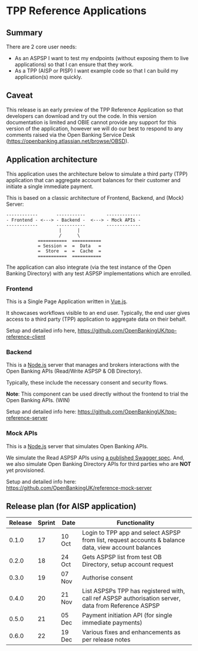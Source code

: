 # TPP Reference Applications

## Summary

There are 2 core user needs:

* As an ASPSP I want to test my endpoints (without exposing them to live applications) so that I can ensure that they work.
* As a TPP (AISP or PISP) I want example code so that I can build my application(s) more quickly.

## Caveat

This release is an early preview of the TPP Reference Application so that developers can download and try out the code. In this version documentation is limited and OBIE cannot provide any support for this version of the application, however we will do our best to respond to any comments raised via the Open Banking Service Desk (https://openbanking.atlassian.net/browse/OBSD).

## Application architecture

This application uses the architecture below to simulate a third party (TPP) application that can aggregate account balances for their customer and initiate a single immediate payment.

This is based on a classic architecture of Frontend, Backend, and (Mock) Server:

```
------------       -----------        -------------
- Frontend - <---> - Backend -  <---> - Mock APIs -
------------       -----------        -------------
                    |      |
                    /      \
            ===========  ===========
            = Session =  =  Data   =
            =  Store  =  =  Cache  =
            ===========  ===========
```
The application can also integrate (via the test instance of the Open Banking Directory) with any test ASPSP implementations which are enrolled.

### Frontend

This is a Single Page Application written in [Vue.js](http://vuejs.org/).

It showcases workflows visible to an end user. Typically, the end user gives access to a third party (TPP) application to aggregate data on their behalf.

Setup and detailed info here, https://github.com/OpenBankingUK/tpp-reference-client

### Backend

This is a [Node.js](http://nodejs.org/) server that manages and brokers interactions with the Open Banking APIs (Read/Write ASPSP & OB Directory).

Typically, these include the necessary consent and security flows.

__Note__: This component can be used directly without the frontend to trial the Open Banking APIs. (WIN)

Setup and detailed info here: https://github.com/OpenBankingUK/tpp-reference-server

### Mock APIs

This is a [Node.js](http://nodejs.org/) server that simulates Open Banking APIs.

We simulate the Read ASPSP APIs using [a published Swagger spec](https://www.openbanking.org.uk/read-write-apis/account-transaction-api/v1-1-0/#swagger). And, we also simulate Open Banking Directory APIs for third parties who are __NOT__ yet provisioned.

Setup and detailed info here: https://github.com/OpenBankingUK/reference-mock-server

## Release plan (for AISP application)

| Release | Sprint | Date   | Functionality |
| ------- | ------ | ------ | --- |
| 0.1.0   | 17     | 10 Oct | Login to TPP app and select ASPSP from list, request accounts & balance data, view account balances |
| 0.2.0   | 18     | 24 Oct | Gets ASPSP list from test OB Directory, setup account request |
| 0.3.0   | 19     | 07 Nov | Authorise consent |
| 0.4.0   | 20     | 21 Nov | List ASPSPs TPP has registered with, call ref ASPSP authorisation server, data from Reference ASPSP |
| 0.5.0   | 21     | 05 Dec | Payment initiation API (for single immediate payments) |
| 0.6.0   | 22     | 19 Dec | Various fixes and enhancements as per release notes |

